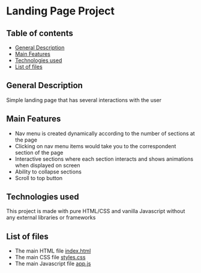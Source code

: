 # Landing Page Project

## Table of contents
* [General Description](#general-description)
* [Main Features](#main-features)
* [Technologies used](#technologies-used)
* [List of files](#list-of-files)

## General Description
Simple landing page that has several interactions with the user

## Main Features

* Nav menu is created dynamically according to the number of sections at the page
* Clicking on nav menu items would take you to the correspondent section of the page
* Interactive sections where each section interacts and shows animations when displayed on screen
* Ability to collapse sections
* Scroll to top button

## Technologies used
This project is made with pure HTML/CSS and vanilla Javascript without any external libraries or frameworks

## List of files
* The main HTML file [index.html](./index.html)
* The main CSS file [styles.css](./css/styles.css)
* The main Javascript file [app.js](./js/app.js)
